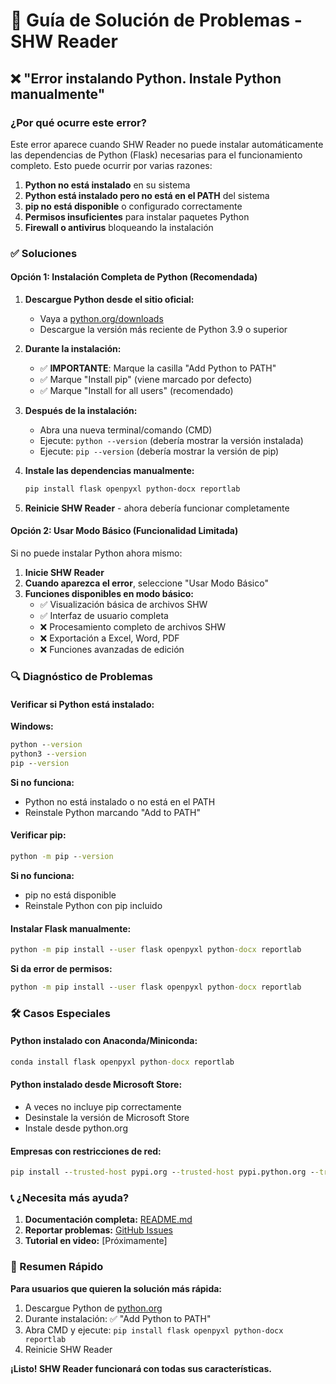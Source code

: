 # 🔧 Guía de Solución de Problemas - SHW Reader

## ❌ "Error instalando Python. Instale Python manualmente"

### ¿Por qué ocurre este error?

Este error aparece cuando SHW Reader no puede instalar automáticamente las dependencias de Python (Flask) necesarias para el funcionamiento completo. Esto puede ocurrir por varias razones:

1. **Python no está instalado** en su sistema
2. **Python está instalado pero no está en el PATH** del sistema
3. **pip no está disponible** o configurado correctamente
4. **Permisos insuficientes** para instalar paquetes Python
5. **Firewall o antivirus** bloqueando la instalación

### ✅ Soluciones

#### Opción 1: Instalación Completa de Python (Recomendada)

1. **Descargue Python desde el sitio oficial:**
   - Vaya a [python.org/downloads](https://python.org/downloads/)
   - Descargue la versión más reciente de Python 3.9 o superior

2. **Durante la instalación:**
   - ✅ **IMPORTANTE**: Marque la casilla "Add Python to PATH"
   - ✅ Marque "Install pip" (viene marcado por defecto)
   - ✅ Marque "Install for all users" (recomendado)

3. **Después de la instalación:**
   - Abra una nueva terminal/comando (CMD)
   - Ejecute: `python --version` (debería mostrar la versión instalada)
   - Ejecute: `pip --version` (debería mostrar la versión de pip)

4. **Instale las dependencias manualmente:**
   ```bash
   pip install flask openpyxl python-docx reportlab
   ```

5. **Reinicie SHW Reader** - ahora debería funcionar completamente

#### Opción 2: Usar Modo Básico (Funcionalidad Limitada)

Si no puede instalar Python ahora mismo:

1. **Inicie SHW Reader**
2. **Cuando aparezca el error**, seleccione "Usar Modo Básico"
3. **Funciones disponibles en modo básico:**
   - ✅ Visualización básica de archivos SHW
   - ✅ Interfaz de usuario completa
   - ❌ Procesamiento completo de archivos SHW
   - ❌ Exportación a Excel, Word, PDF
   - ❌ Funciones avanzadas de edición

### 🔍 Diagnóstico de Problemas

#### Verificar si Python está instalado:

**Windows:**
```cmd
python --version
python3 --version
pip --version
```

**Si no funciona:**
- Python no está instalado o no está en el PATH
- Reinstale Python marcando "Add to PATH"

#### Verificar pip:
```cmd
python -m pip --version
```

**Si no funciona:**
- pip no está disponible
- Reinstale Python con pip incluido

#### Instalar Flask manualmente:
```cmd
python -m pip install --user flask openpyxl python-docx reportlab
```

**Si da error de permisos:**
```cmd
python -m pip install --user flask openpyxl python-docx reportlab
```

### 🛠️ Casos Especiales

#### Python instalado con Anaconda/Miniconda:
```cmd
conda install flask openpyxl python-docx reportlab
```

#### Python instalado desde Microsoft Store:
- A veces no incluye pip correctamente
- Desinstale la versión de Microsoft Store
- Instale desde python.org

#### Empresas con restricciones de red:
```cmd
pip install --trusted-host pypi.org --trusted-host pypi.python.org --trusted-host files.pythonhosted.org flask openpyxl python-docx reportlab
```

### 📞 ¿Necesita más ayuda?

1. **Documentación completa:** [README.md](https://github.com/Maikboarder/SHW-Reader#installation)
2. **Reportar problemas:** [GitHub Issues](https://github.com/Maikboarder/SHW-Reader/issues)
3. **Tutorial en video:** [Próximamente]

### 🎯 Resumen Rápido

**Para usuarios que quieren la solución más rápida:**

1. Descargue Python de [python.org](https://python.org/downloads/)
2. Durante instalación: ✅ "Add Python to PATH"
3. Abra CMD y ejecute: `pip install flask openpyxl python-docx reportlab`
4. Reinicie SHW Reader

**¡Listo! SHW Reader funcionará con todas sus características.**
